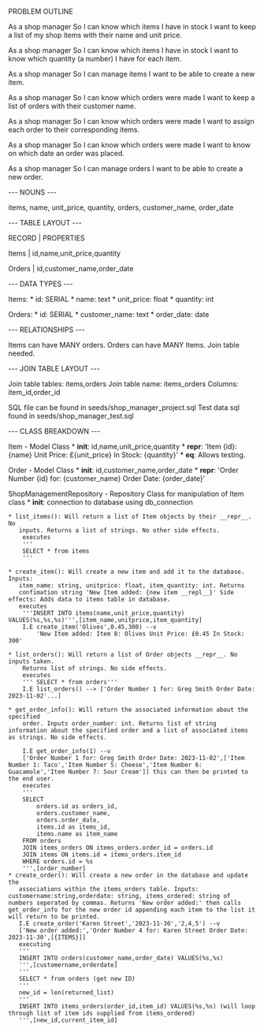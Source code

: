 PROBLEM OUTLINE

As a shop manager
So I can know which items I have in stock
I want to keep a list of my shop items with their name and unit price.

As a shop manager
So I can know which items I have in stock
I want to know which quantity (a number) I have for each item.

As a shop manager
So I can manage items
I want to be able to create a new item.

As a shop manager
So I can know which orders were made
I want to keep a list of orders with their customer name.

As a shop manager
So I can know which orders were made
I want to assign each order to their corresponding items.

As a shop manager
So I can know which orders were made
I want to know on which date an order was placed. 

As a shop manager
So I can manage orders
I want to be able to create a new order.

--- NOUNS ---

items, name, unit_price, quantity, orders, customer_name, order_date

--- TABLE LAYOUT ---

RECORD | PROPERTIES

Items | id,name,unit_price,quantity

Orders | id,customer_name,order_date

--- DATA TYPES ---

Items:
    * id: SERIAL
    * name: text
    * unit_price: float
    * quantity: int

Orders:
    * id: SERIAL
    * customer_name: text
    * order_date: date

--- RELATIONSHIPS ---

Items can have MANY orders. Orders can have MANY Items. Join table needed.

--- JOIN TABLE LAYOUT ---

Join table tables: items,orders
Join table name: items_orders
Columns: item_id,order_id

SQL file can be found in seeds/shop_manager_project.sql
Test data sql found in seeds/shop_manager_test.sql

--- CLASS BREAKDOWN ---

Item - Model Class
    * __init__: id,name,unit_price,quantity
    * __repr__: 'Item {id}: {name} Unit Price: £{unit_price} In Stock: {quantity}'
    * __eq__: Allows testing.

Order - Model Class
    * __init__: id,customer_name,order_date
    * __repr__: 'Order Number {id} for: {customer_name} Order Date: {order_date}'

ShopManagementRepository - Repository Class for manipulation of Item class
    * __init__: connection to database using db_connection

    * list_items(): Will return a list of Item objects by their __repr__. No 
       inputs. Returns a list of strings. No other side effects.
        executes
        '''
        SELECT * from items
        '''

    * create_item(): Will create a new item and add it to the database. Inputs: 
       item_name: string, unitprice: float, item_quantity: int. Returns 
       confimation string 'New Item added: {new item __repl__}' Side effects: Adds data to items table in database.
       executes 
        '''INSERT INTO items(name,unit_price,quantity) VALUES(%s,%s,%s)''',[item_name,unitprice,item_quantity]
        I.E create_item('Olives',0.45,300) --v 
            'New Item added: Item 8: Olives Unit Price: £0.45 In Stock: 300' 

    * list_orders(): Will return a list of Order objects __repr__. No inputs taken.
        Returns list of strings. No side effects.
        executes
        ''' SELECT * from orders'''
        I.E list_orders() --> ['Order Number 1 for: Greg Smith Order Date: 2023-11-02'...]

    * get_order_info(): Will return the associated information about the specified
        order. Inputs order_number: int. Returns list of string information about the specified order and a list of associated items as strings. No side effects.

        I.E get_order_info(1) --v
        ['Order Number 1 for: Greg Smith Order Date: 2023-11-02',['Item Number 1: Taco','Item Number 5: Cheese','Item Number 6: Guacamole','Item Number 7: Sour Cream']] this can then be printed to the end user.
        executes
        '''
        SELECT
            orders.id as orders_id,
            orders.customer_name,
            orders.order_date,
            items.id as items_id,
            items.name as item_name
        FROM orders
        JOIN items_orders ON items_orders.order_id = orders.id
        JOIN items ON items.id = items_orders.item_id
        WHERE orders.id = %s
        ''',[order_number]
    * create_order(): Will create a new order in the database and update the 
       associations within the items_orders table. Inputs: customername:string,orderdate: string, items_ordered: string of numbers seperated by commas. Returns 'New order added:' then calls get_order_info for the new order id appending each item to the list it will return to be printed.
       I.E create_order('Karen Street','2023-11-30','2,4,5') --v
       ['New order added:','Order Number 4 for: Karen Street Order Date: 2023-11-30',[{ITEMS}]]
       executing 
       '''
       INSERT INTO orders(customer_name,order_date) VALUES(%s,%s)
       ''',[customername,orderdate]
       '''
       SELECT * from orders (get new ID)
       '''
       new_id = len(returned_list)
       '''
       INSERT INTO items_orders(order_id,item_id) VALUES(%s,%s) (will loop through list of item ids supplied from items_ordered)
       ''',[new_id,current_item_id]

